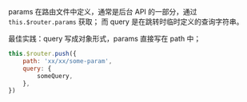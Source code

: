 params 在路由文件中定义，通常是后台 API 的一部分，通过 `this.$router.params` 获取；
而 query 是在跳转时临时定义的查询字符串。

最佳实践：query 写成对象形式，params 直接写在 path 中；

```js
this.$router.push({
    path: 'xx/xx/some-param',
    query: {
        someQuery,
    },
})
```
